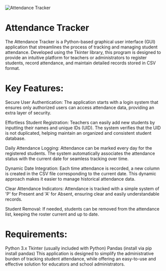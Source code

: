 ![Attendance Tracker](https://c8.alamy.com/comp/2R7CDG2/attendance-management-system-words-on-wooden-blocks-3d-illustration-2R7CDG2.jpg)

# Attendance Tracker
The Attendance Tracker is a Python-based graphical user interface (GUI) application that streamlines the process of tracking and managing student attendance. Developed using the Tkinter library, this program is designed to provide an intuitive platform for teachers or administrators to register students, record attendance, and maintain detailed records stored in CSV format.

# Key Features:
Secure User Authentication: The application starts with a login system that ensures only authorized users can access attendance data, providing an extra layer of security.

Effortless Student Registration: Teachers can easily add new students by inputting their names and unique IDs (UID). The system verifies that the UID is not duplicated, helping maintain an organized and consistent student database.

Daily Attendance Logging: Attendance can be marked every day for the registered students. The system automatically associates the attendance status with the current date for seamless tracking over time.

Dynamic Date Integration: Each time attendance is recorded, a new column is created in the CSV file corresponding to the current date. This dynamic approach makes it easier to manage historical attendance data.

Clear Attendance Indicators: Attendance is tracked with a simple system of 'P' for Present and 'A' for Absent, ensuring clear and easily understandable records.

Student Removal: If needed, students can be removed from the attendance list, keeping the roster current and up to date.

# Requirements:
Python 3.x
Tkinter (usually included with Python)
Pandas (install via pip install pandas)
This application is designed to simplify the administrative burden of tracking student attendance, while offering an easy-to-use and effective solution for educators and school administrators.
